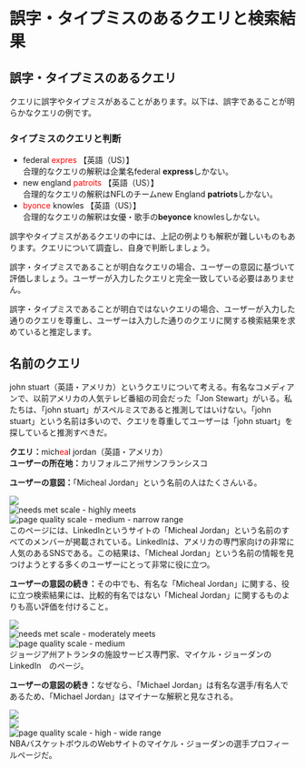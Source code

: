 # 誤字・タイプミスのあるクエリと検索結果

## 誤字・タイプミスのあるクエリ

クエリに誤字やタイプミスがあることがあります。以下は、誤字であることが明らかなクエリの例です。

### タイプミスのクエリと判断

- <span class="query">federal <span style="color:red">expres</span></span> 【英語（US）】  
  合理的なクエリの解釈は企業名<span class="query">federal **express**</span>しかない。
- <span class="query">new england <span style="color:red">patroits</span></span> 【英語（US）】  
  合理的なクエリの解釈はNFLのチーム<span class="query">new England **patriots**</span>しかない。
- <span class="query"><span style="color:red">byonce</span> knowles</span> 【英語（US）】  
  合理的なクエリの解釈は女優・歌手の<span class="query">**beyonce** knowles</span>しかない。

誤字やタイプミスがあるクエリの中には、上記の例よりも解釈が難しいものもあります。クエリについて調査し、自身で判断しましょう。

誤字・タイプミスであることが明白なクエリの場合、ユーザーの意図に基づいて評価しましょう。ユーザーが入力したクエリと完全一致している必要はありません。

誤字・タイプミスであることが明白ではないクエリの場合、ユーザーが入力した通りのクエリを尊重し、ユーザーは入力した通りのクエリに関する検索結果を求めていると推定します。

## 名前のクエリ

<span class="query">john stuart</span>（英語・アメリカ）というクエリについて考える。有名なコメディアンで、以前アメリカの人気テレビ番組の司会だった「Jon Stewart」がいる。私たちは、「john stuart」がスペルミスであると推測してはいけない。「john stuart」という名前は多いので、クエリを尊重してユーザーは「john stuart」を探していると推測すべきだ。

<div class="examples">
<div class="example">

**クエリ：**<!-- --><span class="query">mich<span style="color: red">ea</span>l jordan</span>（英語・アメリカ）  
**ユーザーの所在地：**<!-- -->カリフォルニア州サンフランシスコ

<div class="results">
<div class="result">

**ユーザーの意図：**<!-- -->「Micheal Jordan」という名前の人はたくさんいる。

![](/img/qrg/img750.jpg)  
![needs met scale - highly meets](/img/qrg/hm.jpg)  
![page quality scale - medium - narrow range](/img/qrg/medium-narrow.jpg)  
このページには、LinkedInというサイトの「Micheal Jordan」という名前のすべてのメンバーが掲載されている。LinkedInは、アメリカの専門家向けの非常に人気のあるSNSである。この結果は、「Micheal Jordan」という名前の情報を見つけようとする多くのユーザーにとって非常に役に立つ。

</div>
<div class="result">

**ユーザーの意図の続き：**<!-- -->その中でも、有名な「Micheal Jordan」に関する、役に立つ検索結果には、比較的有名ではない「Micheal Jordan」に関するものよりも高い評価を付けること。

![](/img/qrg/img753.jpg)  
![needs met scale - moderately meets](/img/qrg/mm.jpg)  
![page quality scale - medium](/img/qrg/medium.jpg)  
ジョージア州アトランタの施設サービス専門家、マイケル・ジョーダンのLinkedIn　のページ。

</div>
<div class="result">

**ユーザーの意図の続き：**<!-- -->なぜなら、「Michael Jordan」は有名な選手/有名人であるため、「Michael Jordan」はマイナーな解釈と見なされる。

![](/img/qrg/img756.jpg)  
![](/img/qrg/failsm+narrow.jpg)  
![page quality scale - high - wide range](/img/qrg/high-wide.jpg)  
NBAバスケットボウルのWebサイトのマイケル・ジョーダンの選手プロフィールページだ。

</div>
</div>
</div>
</div>
